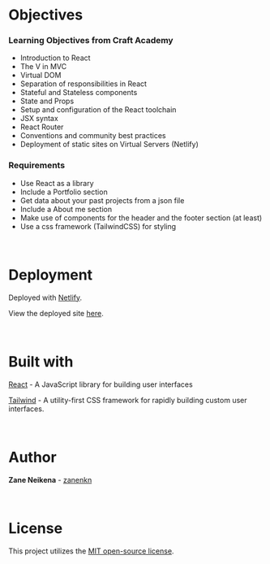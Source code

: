 # Objectives

### Learning Objectives from Craft Academy
* Introduction to React
* The V in MVC
* Virtual DOM
* Separation of responsibilities in React
* Stateful and Stateless components
* State and Props
* Setup and configuration of the React toolchain
* JSX syntax
* React Router
* Conventions and community best practices
* Deployment of static sites on Virtual Servers (Netlify)

### Requirements
* Use React as a library
* Include a Portfolio section
* Get data about your past projects from a json file
* Include a About me section
* Make use of components for the header and the footer section (at least)
* Use a css framework (TailwindCSS) for styling

<br>


# Deployment
Deployed with [Netlify](https://www.netlify.com/). 

View the deployed site [here](https://zanenkn.netlify.com/).

<br>

# Built with

[React](https://reactjs.org/) - A JavaScript library for building user interfaces

[Tailwind](https://tailwindcss.com/docs/what-is-tailwind/) - A utility-first CSS framework for rapidly building custom user interfaces.

<br>

# Author

**Zane Neikena** - [zanenkn](https://github.com/zanenkn)

<br>

# License

This project utilizes the [MIT open-source license](https://opensource.org/licenses/MIT).

<br>



